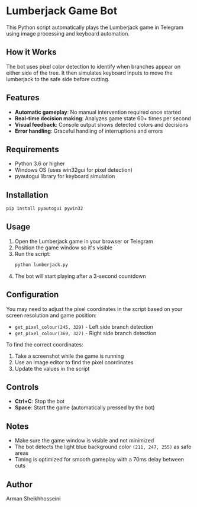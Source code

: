 # Lumberjack Game Bot

This Python script automatically plays the Lumberjack game in Telegram using image processing and keyboard automation.

## How it Works

The bot uses pixel color detection to identify when branches appear on either side of the tree. It then simulates keyboard inputs to move the lumberjack to the safe side before cutting.

## Features

- **Automatic gameplay**: No manual intervention required once started
- **Real-time decision making**: Analyzes game state 60+ times per second
- **Visual feedback**: Console output shows detected colors and decisions
- **Error handling**: Graceful handling of interruptions and errors

## Requirements

- Python 3.6 or higher
- Windows OS (uses win32gui for pixel detection)
- pyautogui library for keyboard simulation

## Installation

```bash
pip install pyautogui pywin32
```

## Usage

1. Open the Lumberjack game in your browser or Telegram
2. Position the game window so it's visible
3. Run the script:
   ```bash
   python lumberjack.py
   ```
4. The bot will start playing after a 3-second countdown

## Configuration

You may need to adjust the pixel coordinates in the script based on your screen resolution and game position:

- `get_pixel_colour(245, 329)` - Left side branch detection
- `get_pixel_colour(369, 327)` - Right side branch detection

To find the correct coordinates:
1. Take a screenshot while the game is running
2. Use an image editor to find the pixel coordinates
3. Update the values in the script

## Controls

- **Ctrl+C**: Stop the bot
- **Space**: Start the game (automatically pressed by the bot)

## Notes

- Make sure the game window is visible and not minimized
- The bot detects the light blue background color `(211, 247, 255)` as safe areas
- Timing is optimized for smooth gameplay with a 70ms delay between cuts

## Author

Arman Sheikhhosseini
